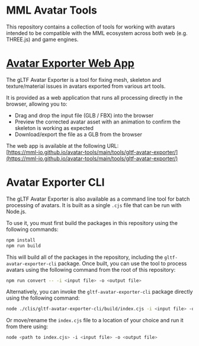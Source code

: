 # MML Avatar Tools

This repository contains a collection of tools for working with avatars intended to be compatible with the MML 
ecosystem across both web (e.g. THREE.js) and game engines. 

# [Avatar Exporter Web App](https://mml-io.github.io/avatar-tools/main/tools/gltf-avatar-exporter/)

The gLTF Avatar Exporter is a tool for fixing mesh, skeleton and texture/material issues in avatars exported from 
various art tools.

It is provided as a web application that runs all processing directly in the browser, allowing you to:
* Drag and drop the input file (GLB / FBX) into the browser
* Preview the corrected avatar asset with an animation to confirm the skeleton is working as expected
* Download/export the file as a GLB from the browser

The web app is available at the following URL: \
[https://mml-io.github.io/avatar-tools/main/tools/gltf-avatar-exporter/](https://mml-io.github.io/avatar-tools/main/tools/gltf-avatar-exporter/)


# Avatar Exporter CLI

The gLTF Avatar Exporter is also available as a command line tool for batch processing of avatars. It is built as a 
single `.cjs` file that can be run with Node.js.

To use it, you must first build the packages in this repository using the following commands:

```bash
npm install
npm run build
```

This will build all of the packages in the repository, including the `gltf-avatar-exporter-cli` package. Once built, 
you can use the tool to process avatars using the following command from the root of this repository:

```bash
npm run convert -- -i <input file> -o <output file>
```

Alternatively, you can invoke the `gltf-avatar-exporter-cli` package directly using the following command:

```bash
node ./clis/gltf-avatar-exporter-cli/build/index.cjs -i <input file> -o <output file>
```

Or move/rename the `index.cjs` file to a location of your choice and run it from there using:

```bash
node <path to index.cjs> -i <input file> -o <output file>
```
